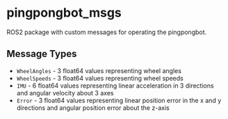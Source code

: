 # pingpongbot_msgs

ROS2 package with custom messages for operating the pingpongbot.

## Message Types
- `WheelAngles` - 3 float64 values representing wheel angles
- `WheelSpeeds` - 3 float64 values representing wheel speeds
- `IMU` - 6 float64 values representing linear acceleration in 3 directions and angular velocity about 3 axes
- `Error` - 3 float64 values representing linear position error in the x and y directions and angular position error about the z-axis